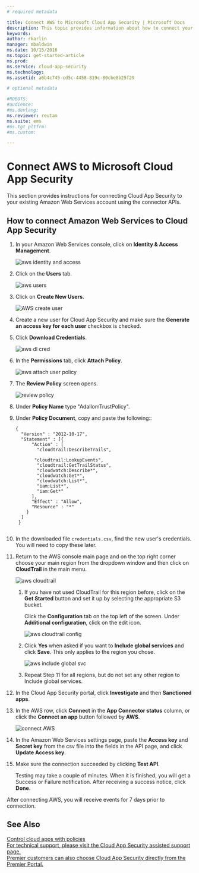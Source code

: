 ```yaml
---
# required metadata

title: Connect AWS to Microsoft Cloud App Security | Microsoft Docs
description: This topic provides information about how to connect your AWS app to Cloud App Security using the API connector.
keywords:
author: rkarlin
manager: mbaldwin
ms.date: 10/15/2016
ms.topic: get-started-article
ms.prod:
ms.service: cloud-app-security
ms.technology:
ms.assetid: a6b4c745-cd5c-4458-819c-80cbe8b25f29

# optional metadata

#ROBOTS:
#audience:
#ms.devlang:
ms.reviewer: reutam
ms.suite: ems
#ms.tgt_pltfrm:
#ms.custom:

---
```


# Connect AWS to Microsoft Cloud App Security
  This section provides instructions for connecting Cloud App Security to your existing Amazon Web Services account using the connector APIs.  
  
## How to connect Amazon Web Services to Cloud App Security  
  
1.  In your Amazon Web Services console, click on **Identity & Access Management**.  
  
     ![aws identity and access](./media/aws-identity-and-access.png "aws identity and access")  
  
2.  Click on the **Users** tab.  
  
     ![aws users](./media/aws-users.png "aws users")  
  
3.  Click on **Create New Users**.  
  
     ![AWS create user](./media/aws-create-user.png "AWS create user")  
  
4.  Create a new user for Cloud App Security and make sure the **Generate an access key for each user** checkbox is checked.  
  
5.  Click **Download Credentials**.  
  
     ![aws dl cred](./media/aws-dl-cred.png "aws dl cred")  
  
6.  In the **Permissions** tab, click **Attach Policy**.  
  
     ![aws attach user policy](./media/aws-attach-user-policy.png "aws attach user policy")  
  
7.  The **Review Policy** screen opens.
 
     ![review policy](./media/aws-review-policy.png "aws review policy")  
  

8. Under **Policy Name** type "AdallomTrustPolicy". 
10. Under **Policy Document**, copy and paste the following::  
  
    ```     
    {  
      "Version" : "2012-10-17",  
      "Statement" : [{  
          "Action" : [  
            "cloudtrail:DescribeTrails",  
  
           "cloudtrail:LookupEvents",  
            "cloudtrail:GetTrailStatus",  
            "cloudwatch:Describe*",  
            "cloudwatch:Get*",  
            "cloudwatch:List*",  
            "iam:List*",  
            "iam:Get*"  
          ],  
          "Effect" : "Allow",  
          "Resource" : "*"  
        }  
      ]  
     }  
  
    ```  
  
9. In the downloaded file `credentials.csv`, find the new user's credentials. You will need to copy these later.  
  
10. Return to the AWS console main page and on the top right corner choose your main region from the dropdown window and then click on **CloudTrail** in the main menu.  
  
     ![aws cloudtrail](./media/aws-cloudtrail.png "aws cloudtrail")  
  
    1.  If you have not used CloudTrail for this region before, click on the **Get Started** button and set it up by selecting the appropriate S3 bucket.  
  
         Click the **Configuration** tab on the top left of the screen. Under **Additional configuration**, click on the edit icon.  
  
         ![aws cloudtrail config](./media/aws-cloudtrail-config.png "aws cloudtrail config")  
  
    2.  Click **Yes** when asked if you want to **Include global services** and click **Save**. This only applies to the region you chose.  
  
         ![aws include global svc](./media/aws-include-global-svc.png "aws include global svc")  
  
    3.  Repeat Step 11 for all regions, but do not set any other region to Include global services.  
  
11. In the Cloud App Security portal, click **Investigate** and then **Sanctioned apps**.  
  
12. In  the AWS row, click **Connect** in the **App Connector status** column, or click the **Connect an app** button followed by **AWS**.  
  
     ![connect AWS](./media/connect-aws.png "connect AWS")  
  
13. In the Amazon Web Services settings page, paste the **Access key** and **Secret key** from the csv file into the fields in the API page, and click **Update Access key**.  
  
14. Make sure the connection succeeded by clicking **Test API**.  
  
     Testing may take a couple of minutes. When it is finished, you will get a Success or Failure notification. After receiving a success notice, click **Done**.  
  
 After connecting AWS, you will receive events for 7 days prior to connection.
  
## See Also  
 [Control cloud apps with policies](control-cloud-apps-with-policies.md)   
 [For technical support, please visit the Cloud App Security assisted support page.](http://support.microsoft.com/oas/default.aspx?prid=16031)   
 [Premier customers can also choose Cloud App Security directly from the Premier Portal.](https://premier.microsoft.com/)  
  
  